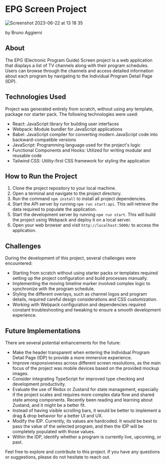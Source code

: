 # EPG Screen Project

![Screenshot 2023-06-22 at 13 18 35](https://github.com/Braggiouy/single-epg-screen/assets/72386708/e0d7a598-4510-437e-af85-23f515f8a425)

by Bruno Aggierni

## About

The EPG (Electronic Program Guide) Screen project is a web application that displays a list of TV channels along with their program schedules. Users can browse through the channels and access detailed information about each program by navigating to the Individual Program Detail Page (IDP).

## Technologies Used

Project was generated entirely from scratch, without using any template, package nor starter pack. The following technologies were used:

- React: JavaScript library for building user interfaces
- Webpack: Module bundler for JavaScript applications
- Babel: JavaScript compiler for converting modern JavaScript code into backward-compatible versions
- JavaScript: Programming language used for the project's logic
- Functional Components and Hooks: Utilized for writing modular and reusable code
- Tailwind CSS: Utility-first CSS framework for styling the application

## How to Run the Project

1. Clone the project repository to your local machine.
2. Open a terminal and navigate to the project directory.
3. Run the command `npm install` to install all project dependencies.
4. Start the API server by running `npm run start:api`. This will retrieve the data required to populate the application.
5. Start the development server by running `npm run start`. This will build the project using Webpack and deploy it on a local server.
6. Open your web browser and visit `http://localhost:5000/` to access the application.

## Challenges

During the development of this project, several challenges were encountered:

- Starting from scratch without using starter packs or templates required setting up the project configuration and build processes manually.
- Implementing the moving timeline marker involved complex logic to synchronize with the program schedule.
- Styling the different overlays, such as channel logos and program details, required careful design considerations and CSS customization.
- Working with Webpack configuration and dependencies required constant troubleshooting and tweaking to ensure a smooth development experience.

## Future Implementations

There are several potential enhancements for the future:

- Make the header transparent when entering the Individual Program Detail Page (IDP) to provide a more immersive experience.
- Improve responsiveness across different screen resolutions, as the main focus of the project was mobile devices based on the provided mockup images.
- Consider integrating TypeScript for improved type checking and development productivity.
- Evaluate the use of Redux or Zustand for state management, especially if the project scales and requires more complex data flow and shared state among components. Recently been reading and learning about Zustand, and it might be a better fit.
- Instead of having visible scrolling bars, it would be better to implement a drag & drop behavior for a better UI and UX.
- Modify the IDP. Currently, its values are hardcoded. It would be best to pass the value of the selected program, and then the IDP will be completely populated with those values.
- Within the IDP, identify whether a program is currently live, upcoming, or past.

Feel free to explore and contribute to this project. If you have any questions or suggestions, please do not hesitate to reach out.
